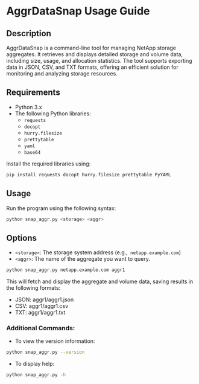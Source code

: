 # AggrDataSnap Usage Guide

## Description
AggrDataSnap is a command-line tool for managing NetApp storage aggregates. It retrieves and displays detailed storage and volume data, including size, usage, and allocation statistics. The tool supports exporting data in JSON, CSV, and TXT formats, offering an efficient solution for monitoring and analyzing storage resources.

## Requirements

- Python 3.x
- The following Python libraries:
  - `requests`
  - `docopt`
  - `hurry.filesize`
  - `prettytable`
  - `yaml`
  - `base64`

Install the required libraries using:
```bash
pip install requests docopt hurry.filesize prettytable PyYAML
```
## Usage
Run the program using the following syntax:
```bash
python snap_aggr.py <storage> <aggr>
```

## Options
- `<storage>`: The storage system address (e.g.,` netapp.example.com`)
- `<aggr>`: The name of the aggregate you want to query.

```bash
python snap_aggr.py netapp.example.com aggr1
```
This will fetch and display the aggregate and volume data, saving results in the following formats:

- JSON: aggr1/aggr1.json
- CSV: aggr1/aggr1.csv
- TXT: aggr1/aggr1.txt

### Additional Commands:
- To view the version information:
```bash
python snap_aggr.py --version

```
- To display help:
```bash
python snap_aggr.py -h

```